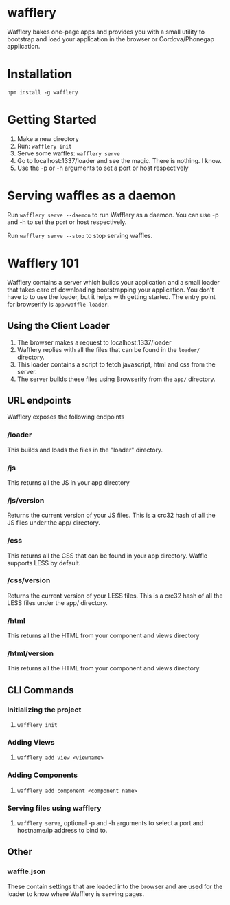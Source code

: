 wafflery
========

Wafflery bakes one-page apps and provides you with a small utility to bootstrap and load your application in the browser or Cordova/Phonegap application.

# Installation
`npm install -g wafflery`

# Getting Started
1. Make a new directory
2. Run: `wafflery init`
3. Serve some waffles: `wafflery serve`
4. Go to localhost:1337/loader and see the magic. There is nothing. I know.
5. Use the -p or -h arguments to set a port or host respectively

# Serving waffles as a daemon
Run `wafflery serve --daemon` to run Wafflery as a daemon. You can use -p and -h to set the port or host respectively.

Run `wafflery serve --stop` to stop serving waffles.

# Wafflery 101

Wafflery contains a server which builds your application and a small loader that takes care of downloading bootstrapping your application. You don't have to to use the loader, but it helps with getting started. The entry point for browserify is `app/waffle-loader`.

## Using the Client Loader

1. The browser makes a request to localhost:1337/loader
2. Wafflery replies with all the files that can be found in the `loader/` directory.
3. This loader contains a script to fetch javascript, html and css from the server.
4. The server builds these files using Browserify from the `app/` directory.

## URL endpoints

Wafflery exposes the following endpoints

### /loader

This builds and loads the files in the "loader" directory. 

### /js

This returns all the JS in your app directory

### /js/version

Returns the current version of your JS files. This is a crc32 hash of all the JS files under the app/ directory.

### /css

This returns all the CSS that can be found in your app directory. Waffle supports LESS by default.

### /css/version

Returns the current version of your LESS files. This is a crc32 hash of all the LESS files under the app/ directory.

### /html

This returns all the HTML from your component and views directory

### /html/version

This returns all the HTML from your component and views directory.

## CLI Commands

### Initializing the project
1. `wafflery init`

### Adding Views
1. `wafflery add view <viewname>`

### Adding Components
1. `wafflery add component <component name>`

### Serving files using wafflery
1. `wafflery serve`, optional -p and -h arguments to select a port and hostname/ip address to bind to.

## Other

### waffle.json
These contain settings that are loaded into the browser and are used for the loader to know where Wafflery is serving pages.